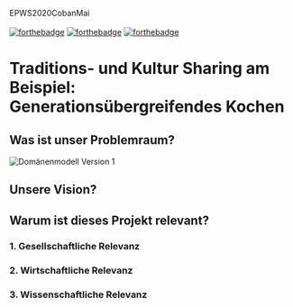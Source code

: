EPWS2020CobanMai </br></br>
[![forthebadge](https://forthebadge.com/images/badges/makes-people-smile.svg)](https://forthebadge.com) [![forthebadge](https://forthebadge.com/images/badges/built-with-love.svg)](https://forthebadge.com) [![forthebadge](https://forthebadge.com/images/badges/for-you.svg)](https://forthebadge.com) </br>
# Traditions- und Kultur Sharing am Beispiel: </br>  Generationsübergreifendes Kochen

## Was ist unser Problemraum?
![Domänenmodell Version 1](Artefakte/Domänenmodell.png)
## Unsere Vision?

## Warum ist dieses Projekt relevant?
### 1. Gesellschaftliche Relevanz

### 2. Wirtschaftliche Relevanz

### 3. Wissenschaftliche Relevanz
